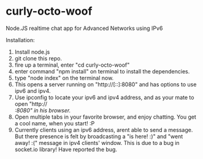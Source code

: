 # curly-octo-woof
Node.JS realtime chat app for Advanced Networks using IPv6


Installation: 
1. Install node.js
2. git clone this repo.
3. fire up a terminal, enter "cd curly-octo-woof"
4. enter command "npm install" on terminal to install the dependencies.
5. type "node index" on the terminal now.
6. This opens a server running on "http://[::]:8080" and has options to use ipv6 and ipv4.
7. Use ipconfig to locate your ipv6 and ipv4 address, and as your mate to open "http://<ADDRESS>:8080" in his browser.
8. Open multiple tabs in your favorite browser, and enjoy chatting. You get a cool name, when you start! :P
9. Currently clients using an ipv6 address, arent able to send a message. But there presence is felt by broadcasting 
   a "is here! :)" and "went away! :(" message in ipv4 clients' window.
   This is due to a bug in socket.io library! Have reported the bug.

